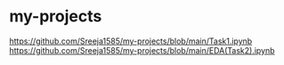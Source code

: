 # my-projects
https://github.com/Sreeja1585/my-projects/blob/main/Task1.ipynb
https://github.com/Sreeja1585/my-projects/blob/main/EDA(Task2).ipynb
